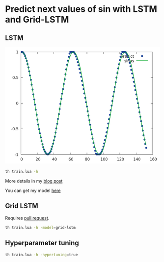 # Predict next values of sin with LSTM and Grid-LSTM


## LSTM

![](img/output2.png)

```bash
th train.lua -h
```

More details in my [blog post](http://christopher5106.github.io/deep/learning/2016/07/14/element-research-torch-rnn-tutorial.html)

You can get my model [here](https://s3-eu-west-1.amazonaws.com/christopherbourez/public/torch_sin/model_1500.t7)


## Grid LSTM

Requires [pull request](https://github.com/Element-Research/rnn/pull/345).

```bash
th train.lua -h -model=grid-lstm
```

## Hyperparameter tuning

```bash
th train.lua -h -hypertuning=true
```
